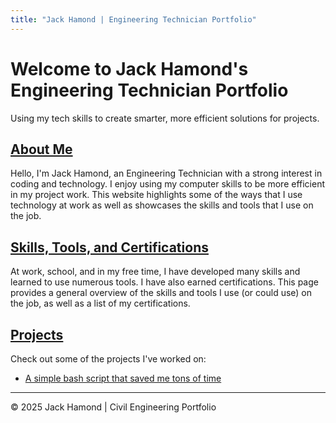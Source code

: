 ```yaml
---
title: "Jack Hamond | Engineering Technician Portfolio"
---
```


# Welcome to Jack Hamond's Engineering Technician Portfolio

Using my tech skills to create smarter, more efficient solutions for projects.

## [About Me](/about/)

Hello, I'm Jack Hamond, an Engineering Technician with a strong interest in coding and technology. I enjoy using my computer skills to be more efficient in my project work. This website highlights some of the ways that I use technology at work as well as showcases the skills and tools that I use on the job.

## [Skills, Tools, and Certifications](/skillset/)

At work, school, and in my free time, I have developed many skills and learned to use numerous tools. I have also earned certifications. This page provides a general overview of the skills and tools I use (or could use) on the job, as well as a list of my certifications.

## [Projects](/projects/)

Check out some of the projects I've worked on:

* [A simple bash script that saved me tons of time](#)

---

&copy; 2025 Jack Hamond | Civil Engineering Portfolio
